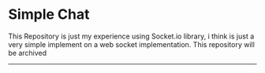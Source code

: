 # Simple Chat

This Repository is just my experience using Socket.io library, i think is just a very simple implement on a web socket implementation. This repository will be archived

------------